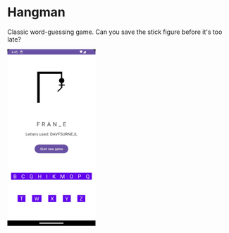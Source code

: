 # Hangman 

Classic word-guessing game. Can you save the stick figure before it's too late?

<p>
  <img src="./app_screenshots/game_play.jpg" align="middle" width="200" height="400" title="Game play" alt="Game play">

</p>

